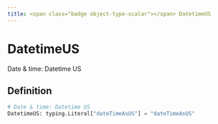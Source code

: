 ```yaml
---
title: <span class="badge object-type-scalar"></span> DatetimeUS
---
```

# <span class="badge object-type-scalar"></span> DatetimeUS

Date & time: Datetime US

## Definition

```python
# Date & time: Datetime US
DatetimeUS: typing.Literal["dateTimeAsUS"] = "dateTimeAsUS"
```
